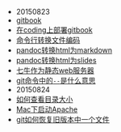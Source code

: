 * 20150823
 * [gitbook](20150823/gitbook.md)
 * [在coding上部署gitbook](20150823/gitbook-coding.md)
 * [命令行转换文件编码](20150823/convert_encoding_console.md)
 * [pandoc转换html为markdown](20150823/pandoc.md)
 * [pandoc转换html为slides](20150823/pandoc_slides.md)
 * [七牛作为静态web服务器](20150823/qiniu_as_webserver.md)
 * [git命令中的`--`是什么意思](20150823/git_double_dash.md)
* 20150824  
 * [如何查看目录大小](20150824/du.md) 	
 * [Mac下启动Apache](20150824/mac-apache.md) 	
 * [git如何恢复旧版本中一个文件](20150824/reset-or-revert-a-specific-file-to-a-specific-revision-using-git) 

